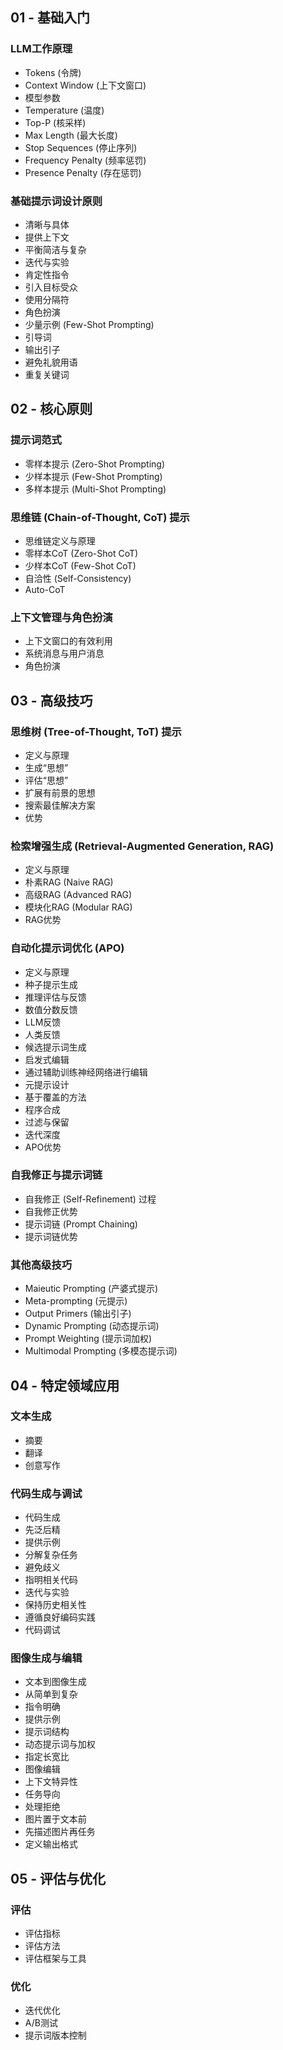 ## 01 - 基础入门
### LLM工作原理
- Tokens (令牌)
- Context Window (上下文窗口)
- 模型参数
- Temperature (温度)
- Top-P (核采样)
- Max Length (最大长度)
- Stop Sequences (停止序列)
- Frequency Penalty (频率惩罚)
- Presence Penalty (存在惩罚)
### 基础提示词设计原则
- 清晰与具体
- 提供上下文
- 平衡简洁与复杂
- 迭代与实验
- 肯定性指令
- 引入目标受众
- 使用分隔符
- 角色扮演
- 少量示例 (Few-Shot Prompting)
- 引导词
- 输出引子
- 避免礼貌用语
- 重复关键词

## 02 - 核心原则
### 提示词范式
- 零样本提示 (Zero-Shot Prompting)
- 少样本提示 (Few-Shot Prompting)
- 多样本提示 (Multi-Shot Prompting)
### 思维链 (Chain-of-Thought, CoT) 提示
- 思维链定义与原理
- 零样本CoT (Zero-Shot CoT)
- 少样本CoT (Few-Shot CoT)
- 自洽性 (Self-Consistency)
- Auto-CoT
### 上下文管理与角色扮演
- 上下文窗口的有效利用
- 系统消息与用户消息
- 角色扮演

## 03 - 高级技巧
### 思维树 (Tree-of-Thought, ToT) 提示
- 定义与原理
- 生成“思想”
- 评估“思想”
- 扩展有前景的思想
- 搜索最佳解决方案
- 优势
### 检索增强生成 (Retrieval-Augmented Generation, RAG)
- 定义与原理
- 朴素RAG (Naive RAG)
- 高级RAG (Advanced RAG)
- 模块化RAG (Modular RAG)
- RAG优势
### 自动化提示词优化 (APO)
- 定义与原理
- 种子提示生成
- 推理评估与反馈
- 数值分数反馈
- LLM反馈
- 人类反馈
- 候选提示词生成
- 启发式编辑
- 通过辅助训练神经网络进行编辑
- 元提示设计
- 基于覆盖的方法
- 程序合成
- 过滤与保留
- 迭代深度
- APO优势
### 自我修正与提示词链
- 自我修正 (Self-Refinement) 过程
- 自我修正优势
- 提示词链 (Prompt Chaining)
- 提示词链优势
### 其他高级技巧
- Maieutic Prompting (产婆式提示)
- Meta-prompting (元提示)
- Output Primers (输出引子)
- Dynamic Prompting (动态提示词)
- Prompt Weighting (提示词加权)
- Multimodal Prompting (多模态提示词)

## 04 - 特定领域应用
### 文本生成
- 摘要
- 翻译
- 创意写作
### 代码生成与调试
- 代码生成
- 先泛后精
- 提供示例
- 分解复杂任务
- 避免歧义
- 指明相关代码
- 迭代与实验
- 保持历史相关性
- 遵循良好编码实践
- 代码调试
### 图像生成与编辑
- 文本到图像生成
- 从简单到复杂
- 指令明确
- 提供示例
- 提示词结构
- 动态提示词与加权
- 指定长宽比
- 图像编辑
- 上下文特异性
- 任务导向
- 处理拒绝
- 图片置于文本前
- 先描述图片再任务
- 定义输出格式

## 05 - 评估与优化
### 评估
- 评估指标
- 评估方法
- 评估框架与工具
### 优化
- 迭代优化
- A/B测试
- 提示词版本控制